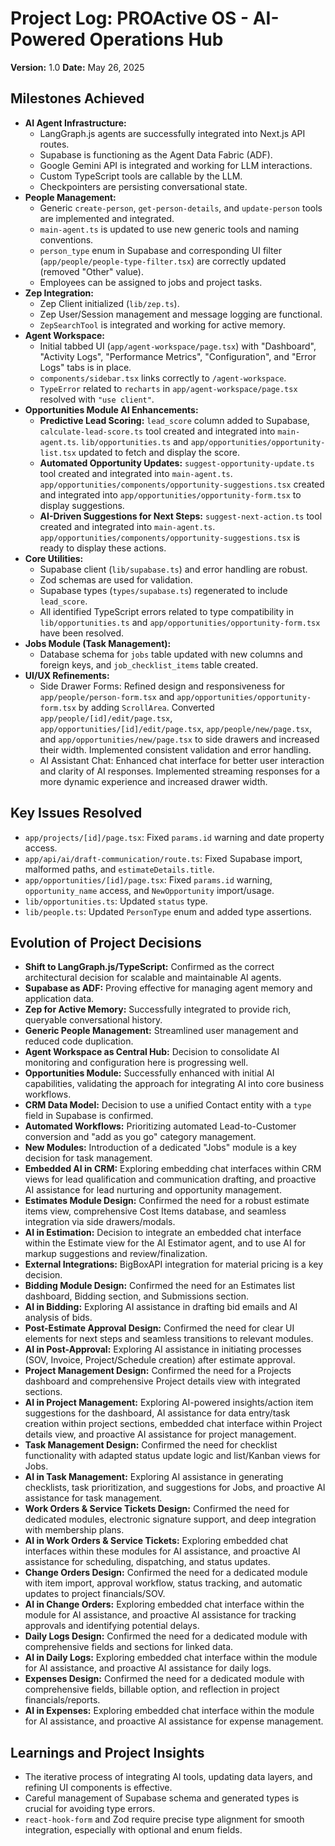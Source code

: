 # Project Log: PROActive OS - AI-Powered Operations Hub

**Version:** 1.0
**Date:** May 26, 2025

## Milestones Achieved

-   **AI Agent Infrastructure:**
    -   LangGraph.js agents are successfully integrated into Next.js API routes.
    -   Supabase is functioning as the Agent Data Fabric (ADF).
    -   Google Gemini API is integrated and working for LLM interactions.
    -   Custom TypeScript tools are callable by the LLM.
    -   Checkpointers are persisting conversational state.
-   **People Management:**
    -   Generic `create-person`, `get-person-details`, and `update-person` tools are implemented and integrated.
    -   `main-agent.ts` is updated to use new generic tools and naming conventions.
    -   `person_type` enum in Supabase and corresponding UI filter (`app/people/people-type-filter.tsx`) are correctly updated (removed "Other" value).
    -   Employees can be assigned to jobs and project tasks.
-   **Zep Integration:**
    -   Zep Client initialized (`lib/zep.ts`).
    -   Zep User/Session management and message logging are functional.
    -   `ZepSearchTool` is integrated and working for active memory.
-   **Agent Workspace:**
    -   Initial tabbed UI (`app/agent-workspace/page.tsx`) with "Dashboard", "Activity Logs", "Performance Metrics", "Configuration", and "Error Logs" tabs is in place.
    -   `components/sidebar.tsx` links correctly to `/agent-workspace`.
    -   `TypeError` related to `recharts` in `app/agent-workspace/page.tsx` resolved with `"use client"`.
-   **Opportunities Module AI Enhancements:**
    -   **Predictive Lead Scoring:** `lead_score` column added to Supabase, `calculate-lead-score.ts` tool created and integrated into `main-agent.ts`. `lib/opportunities.ts` and `app/opportunities/opportunity-list.tsx` updated to fetch and display the score.
    -   **Automated Opportunity Updates:** `suggest-opportunity-update.ts` tool created and integrated into `main-agent.ts`. `app/opportunities/components/opportunity-suggestions.tsx` created and integrated into `app/opportunities/opportunity-form.tsx` to display suggestions.
    -   **AI-Driven Suggestions for Next Steps:** `suggest-next-action.ts` tool created and integrated into `main-agent.ts`. `app/opportunities/components/opportunity-suggestions.tsx` is ready to display these actions.
-   **Core Utilities:**
    -   Supabase client (`lib/supabase.ts`) and error handling are robust.
    -   Zod schemas are used for validation.
    -   Supabase types (`types/supabase.ts`) regenerated to include `lead_score`.
    -   All identified TypeScript errors related to type compatibility in `lib/opportunities.ts` and `app/opportunities/opportunity-form.tsx` have been resolved.
-   **Jobs Module (Task Management):**
    -   Database schema for `jobs` table updated with new columns and foreign keys, and `job_checklist_items` table created.
-   **UI/UX Refinements:**
    -   Side Drawer Forms: Refined design and responsiveness for `app/people/person-form.tsx` and `app/opportunities/opportunity-form.tsx` by adding `ScrollArea`. Converted `app/people/[id]/edit/page.tsx`, `app/opportunities/[id]/edit/page.tsx`, `app/people/new/page.tsx`, and `app/opportunities/new/page.tsx` to side drawers and increased their width. Implemented consistent validation and error handling.
    -   AI Assistant Chat: Enhanced chat interface for better user interaction and clarity of AI responses. Implemented streaming responses for a more dynamic experience and increased drawer width.

## Key Issues Resolved

-   `app/projects/[id]/page.tsx`: Fixed `params.id` warning and date property access.
-   `app/api/ai/draft-communication/route.ts`: Fixed Supabase import, malformed paths, and `estimateDetails.title`.
-   `app/opportunities/[id]/page.tsx`: Fixed `params.id` warning, `opportunity_name` access, and `NewOpportunity` import/usage.
-   `lib/opportunities.ts`: Updated `status` type.
-   `lib/people.ts`: Updated `PersonType` enum and added type assertions.

## Evolution of Project Decisions

-   **Shift to LangGraph.js/TypeScript:** Confirmed as the correct architectural decision for scalable and maintainable AI agents.
-   **Supabase as ADF:** Proving effective for managing agent memory and application data.
-   **Zep for Active Memory:** Successfully integrated to provide rich, queryable conversational history.
-   **Generic People Management:** Streamlined user management and reduced code duplication.
-   **Agent Workspace as Central Hub:** Decision to consolidate AI monitoring and configuration here is progressing well.
-   **Opportunities Module:** Successfully enhanced with initial AI capabilities, validating the approach for integrating AI into core business workflows.
-   **CRM Data Model:** Decision to use a unified Contact entity with a `type` field in Supabase is confirmed.
-   **Automated Workflows:** Prioritizing automated Lead-to-Customer conversion and "add as you go" category management.
-   **New Modules:** Introduction of a dedicated "Jobs" module is a key decision for task management.
-   **Embedded AI in CRM:** Exploring embedding chat interfaces within CRM views for lead qualification and communication drafting, and proactive AI assistance for lead nurturing and opportunity management.
-   **Estimates Module Design:** Confirmed the need for a robust estimate items view, comprehensive Cost Items database, and seamless integration via side drawers/modals.
-   **AI in Estimation:** Decision to integrate an embedded chat interface within the Estimate view for the AI Estimator agent, and to use AI for markup suggestions and review/finalization.
-   **External Integrations:** BigBoxAPI integration for material pricing is a key decision.
-   **Bidding Module Design:** Confirmed the need for an Estimates list dashboard, Bidding section, and Submissions section.
-   **AI in Bidding:** Exploring AI assistance in drafting bid emails and AI analysis of bids.
-   **Post-Estimate Approval Design:** Confirmed the need for clear UI elements for next steps and seamless transitions to relevant modules.
-   **AI in Post-Approval:** Exploring AI assistance in initiating processes (SOV, Invoice, Project/Schedule creation) after estimate approval.
-   **Project Management Design:** Confirmed the need for a Projects dashboard and comprehensive Project details view with integrated sections.
-   **AI in Project Management:** Exploring AI-powered insights/action item suggestions for the dashboard, AI assistance for data entry/task creation within project sections, embedded chat interface within Project details view, and proactive AI assistance for project management.
-   **Task Management Design:** Confirmed the need for checklist functionality with adapted status update logic and list/Kanban views for Jobs.
-   **AI in Task Management:** Exploring AI assistance in generating checklists, task prioritization, and suggestions for Jobs, and proactive AI assistance for task management.
-   **Work Orders & Service Tickets Design:** Confirmed the need for dedicated modules, electronic signature support, and deep integration with membership plans.
-   **AI in Work Orders & Service Tickets:** Exploring embedded chat interfaces within these modules for AI assistance, and proactive AI assistance for scheduling, dispatching, and status updates.
-   **Change Orders Design:** Confirmed the need for a dedicated module with item import, approval workflow, status tracking, and automatic updates to project financials/SOV.
-   **AI in Change Orders:** Exploring embedded chat interface within the module for AI assistance, and proactive AI assistance for tracking approvals and identifying potential delays.
-   **Daily Logs Design:** Confirmed the need for a dedicated module with comprehensive fields and sections for linked data.
-   **AI in Daily Logs:** Exploring embedded chat interface within the module for AI assistance, and proactive AI assistance for daily logs.
-   **Expenses Design:** Confirmed the need for a dedicated module with comprehensive fields, billable option, and reflection in project financials/reports.
-   **AI in Expenses:** Exploring embedded chat interface within the module for AI assistance, and proactive AI assistance for expense management.

## Learnings and Project Insights

-   The iterative process of integrating AI tools, updating data layers, and refining UI components is effective.
-   Careful management of Supabase schema and generated types is crucial for avoiding type errors.
-   `react-hook-form` and Zod require precise type alignment for smooth integration, especially with optional and enum fields.
